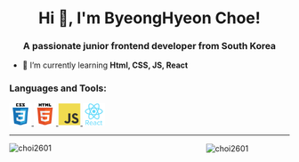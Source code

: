 <h1 align="center">Hi 👋, I'm ByeongHyeon Choe!</h1>
<h3 align="center">A passionate junior frontend developer from South Korea</h3>

- 🌱 I’m currently learning **Html, CSS, JS, React**

<h3 align="left">Languages and Tools:</h3>
<p align="left"> <a href="https://www.w3schools.com/css/" target="_blank"> <img src="https://raw.githubusercontent.com/devicons/devicon/master/icons/css3/css3-original-wordmark.svg" alt="css3" width="40" height="40"/> </a> <a href="https://www.w3.org/html/" target="_blank"> <img src="https://raw.githubusercontent.com/devicons/devicon/master/icons/html5/html5-original-wordmark.svg" alt="html5" width="40" height="40"/> </a> <a href="https://developer.mozilla.org/en-US/docs/Web/JavaScript" target="_blank"> <img src="https://raw.githubusercontent.com/devicons/devicon/master/icons/javascript/javascript-original.svg" alt="javascript" width="40" height="40"/> </a> <a href="https://reactjs.org/" target="_blank"> <img src="https://raw.githubusercontent.com/devicons/devicon/master/icons/react/react-original-wordmark.svg" alt="react" width="40" height="40"/> </a> </p>
<hr>
<p><img align="left" src="https://github-readme-stats.vercel.app/api/top-langs?username=choi2601&show_icons=true&locale=en&layout=compact" alt="choi2601" width="350" height="165"/></p>

<p>&nbsp;<img align="center" src="https://github-readme-stats.vercel.app/api?username=choi2601&show_icons=true&locale=en" alt="choi2601" width="350" height="165"/></p>

